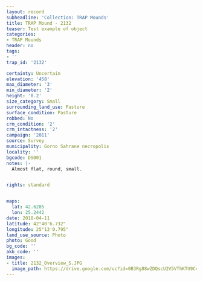 ```yaml
---
layout: record
subheadline: 'Collection: TRAP Mounds'
title: TRAP Mound - 2132
teaser: Test example of object
categories:
- TRAP Mounds
header: no
tags:
- ''
trap_id: '2132'

certainty: Uncertain
elevation: '458'
max_diameter: '3'
min_diameter: '2'
height: '0.2'
size_category: Small
surrounding_land_use: Pasture
surface_condition: Pasture
robbed: No
crm_condition: '2'
crm_intactness: '2'
campaign: '2011'
source: Survey
municipality: Gorno Sahrane necropolis
locality: ''
bgcode: DS001
notes: |-
  Almost flat, round, small.


rights: standard


maps:
  lat: 42.6285
  lon: 25.2442
date: 2018-04-11
latitude: 42°40'6.732"
longitude: 25°13'0.795"
land_use_source: Photo
photo: Good
bg_code: ''
akb_code: ''
images:
- title: 2132_Overview_S.JPG
  image_path: https://drive.google.com/uc?id=0B3Rg88wZDQscU2V5VThKTU9CcU0
---
```

